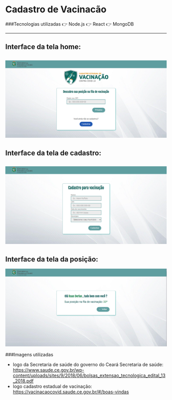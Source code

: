# Cadastro de Vacinacão

###Tecnologias utilizadas
👉 Node.js
👉 React
👉 MongoDB

-----------------------------------------------------------------------------------------------------------------------------------------------------------------------------------
Interface da tela home:
-----------------------------------------------------------------------------------------------------------------------------------------------------------------------------------
![alt text](https://github.com/ruanderlan74/Cadastro_Vacinacao/blob/main/pag_home.PNG)
-----------------------------------------------------------------------------------------------------------------------------------------------------------------------------------
Interface da tela de cadastro:
-----------------------------------------------------------------------------------------------------------------------------------------------------------------------------------
![alt text](https://github.com/ruanderlan74/Cadastro_Vacinacao/blob/main/pag_cad.PNG)
-----------------------------------------------------------------------------------------------------------------------------------------------------------------------------------
Interface da tela da posição:
-----------------------------------------------------------------------------------------------------------------------------------------------------------------------------------
![alt text](https://github.com/ruanderlan74/Cadastro_Vacinacao/blob/main/pag_pos.PNG)


###Imagens utilizadas
- logo da Secretaria de saúde do governo do Ceará Secretaria de saúde:
https://www.saude.ce.gov.br/wp-content/uploads/sites/9/2018/06/bolsas_extensao_tecnologica_edital_13_2018.pdf
- logo cadastro estadual de vacinação: 
https://vacinacaocovid.saude.ce.gov.br/#/boas-vindas
